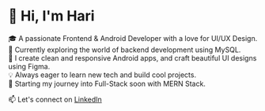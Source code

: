# 👋 Hi, I'm Hari

🎓 A passionate Frontend & Android Developer with a love for UI/UX Design.  
🔧 Currently exploring the world of backend development using MySQL.  
📱 I create clean and responsive Android apps, and craft beautiful UI designs using Figma.  
💡 Always eager to learn new tech and build cool projects.  
🌱 Starting my journey into Full-Stack soon with MERN Stack.

📫 Let's connect on [LinkedIn](https://www.linkedin.com/in/hari-prashath-86b432257/)
